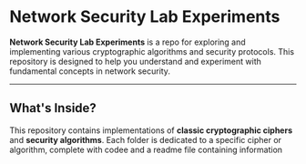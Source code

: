 #  Network Security Lab Experiments

**Network Security Lab Experiments**  is a repo for exploring and implementing various cryptographic algorithms and security protocols. This repository is designed to help you understand and experiment with fundamental concepts in network security.

---

##  **What's Inside?**

This repository contains implementations of **classic cryptographic ciphers** and **security algorithms**. Each folder is dedicated to a specific cipher or algorithm, complete with codee and a readme file containing information
